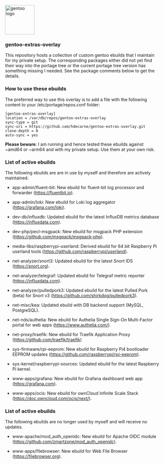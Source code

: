 <img src="https://www.gentoo.org/assets/img/logo/gentoo-logo.svg" width="96" title="gentoo logo">

### gentoo-extras-overlay
This repository hosts a collection of custom gentoo ebuilds that I maintain for my private setup.
The corresponding packages either did not yet find their way into the portage tree or the current portage tree version has something missing I needed. See the package comments below to get the details.

### How to use these ebuilds
The preferred way to use this overlay is to add a file with the following content to your /etc/portage/repos.conf folder:

	[gentoo-extras-overlay]                 
	location = /var/db/repos/gentoo-extras-overlay           
	sync-type = git                         
	sync-uri = https://github.com/hdecarne/gentoo-extras-overlay.git                
	clone-depth = 0                         
	auto-sync = yes

__Please beware__: I am running and hence tested these ebuilds against ~amd64 or ~arm64 and with my private setup. Use them at your own risk.

### List of active ebuilds
The following ebuilds are are in use by myself and therefore are actively maintained.

* app-admin/fluent-bit: New ebuild for fluent-bit log processor and forwarder (https://fluentbit.io).

* app-admin/loki: New ebuild for Loki log aggregator (https://grafana.com/loki).

* dev-db/influxdb: Updated ebuild for the latest InfluxDB metrics database (https://influxdata.com).

* dev-php/pecl-msgpack: New ebuild for msgpack PHP extension (https://github.com/msgpack/msgpack-php).

* media-libs/raspberrypi-userland: Derived ebuild for 64 bit Raspberry Pi userland tools (https://github.com/raspberrypi/userland).

* net-analyzer/snort3: Updated ebuild for the latest Snort IDS (https://snort.org).

* net-analyzer/telegraf: Updated ebuild for Telegraf metric reporter (https://influxdata.com).

* net-analyzer/pulledpork3: Updated ebuild for the latest Pulled Pork (beta) for Snort v3 (https://github.com/shirkdog/pulledpork3).

* net-misc/kea: Updated ebuild with DB backend support (MySQL, PostgreSQL).

* net-nds/authelia: New ebuild for Authelia Single Sign-On Multi-Factor portal for web apps (https://www.authelia.com/).

* net-proxy/traefik: New ebuild for Traefik Application Proxy (https://github.com/traefik/traefik)

* sys-firmware/rpi-eeprom: New ebuild for Raspberry Pi4 bootloader EEPROM updates (https://github.com/raspberrypi/rpi-eeprom).

* sys-kernel/raspberrypi-sources: Updated ebuild for the latest Raspberry Pi kernel.

* www-apps/grafana: New ebuild for Grafana dashboard web app (https://grafana.com).

* www-apps/ocis: New ebuild for ownCloud Infinite Scale Stack (https://doc.owncloud.com/ocis/next/).

### List of active ebuilds
The following ebuilds are no longer used by myself and will receive no updates.

* www-apache/mod_auth_openidc: New ebuild for Apache OIDC module (https://github.com/zmartzone/mod_auth_openidc).

* www-apps/filebrowser: New ebuild for Web File Browser (https://filebrowser.org).
